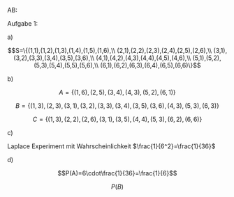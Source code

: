 AB:

Aufgabe 1:

a)

$$S=\{(1,1),(1,2),(1,3),(1,4),(1,5),(1,6),\\
(2,1),(2,2),(2,3),(2,4),(2,5),(2,6),\\
(3,1),(3,2),(3,3),(3,4),(3,5),(3,6),\\
(4,1),(4,2),(4,3),(4,4),(4,5),(4,6),\\
(5,1),(5,2),(5,3),(5,4),(5,5),(5,6),\\
(6,1),(6,2),(6,3),(6,4),(6,5),(6,6)\}$$

b)

$$A=\{(1,6),(2,5),(3,4),(4,3),(5,2),(6,1)\}$$

$$B=\{(1,3),(2,3),(3,1),(3,2),(3,3),(3,4),(3,5),(3,6),(4,3),(5,3),(6,3)\}$$

$$C=\{(1,3),(2,2),(2,6),(3,1),(3,5),(4,4),(5,3),(6,2),(6,6)\}$$

c)

Laplace Experiment mit Wahrscheinlichkeit $\frac{1}{6^2}=\frac{1}{36}$

d)

$$P(A)=6\cdot\frac{1}{36}=\frac{1}{6}$$

$$P(B)$$